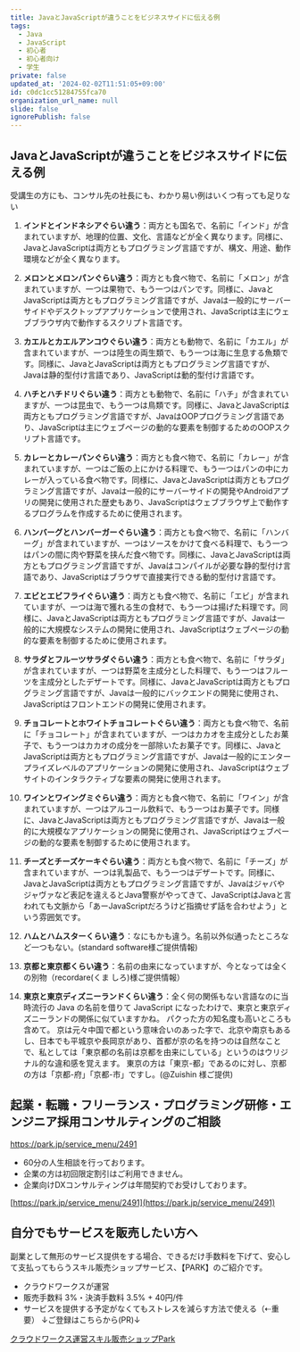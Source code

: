 ```yaml
---
title: JavaとJavaScriptが違うことをビジネスサイドに伝える例
tags:
  - Java
  - JavaScript
  - 初心者
  - 初心者向け
  - 学生
private: false
updated_at: '2024-02-02T11:51:05+09:00'
id: c0dc1cc51284755fca70
organization_url_name: null
slide: false
ignorePublish: false
---
```

## JavaとJavaScriptが違うことをビジネスサイドに伝える例

受講生の方にも、コンサル先の社長にも、わかり易い例はいくつ有っても足りない


1. **インドとインドネシアぐらい違う**：両方とも国名で、名前に「インド」が含まれていますが、地理的位置、文化、言語などが全く異なります。同様に、JavaとJavaScriptは両方ともプログラミング言語ですが、構文、用途、動作環境などが全く異なります。

2. **メロンとメロンパンぐらい違う**：両方とも食べ物で、名前に「メロン」が含まれていますが、一つは果物で、もう一つはパンです。同様に、JavaとJavaScriptは両方ともプログラミング言語ですが、Javaは一般的にサーバーサイドやデスクトップアプリケーションで使用され、JavaScriptは主にウェブブラウザ内で動作するスクリプト言語です。

3. **カエルとカエルアンコウぐらい違う**：両方とも動物で、名前に「カエル」が含まれていますが、一つは陸生の両生類で、もう一つは海に生息する魚類です。同様に、JavaとJavaScriptは両方ともプログラミング言語ですが、Javaは静的型付け言語であり、JavaScriptは動的型付け言語です。

4. **ハチとハチドリぐらい違う**：両方とも動物で、名前に「ハチ」が含まれていますが、一つは昆虫で、もう一つは鳥類です。同様に、JavaとJavaScriptは両方ともプログラミング言語ですが、JavaはOOPプログラミング言語であり、JavaScriptは主にウェブページの動的な要素を制御するためのOOPスクリプト言語です。

5. **カレーとカレーパンぐらい違う**：両方とも食べ物で、名前に「カレー」が含まれていますが、一つはご飯の上にかける料理で、もう一つはパンの中にカレーが入っている食べ物です。同様に、JavaとJavaScriptは両方ともプログラミング言語ですが、Javaは一般的にサーバーサイドの開発やAndroidアプリの開発に使用された歴史もあり、JavaScriptはウェブブラウザ上で動作するプログラムを作成するために使用されます。

6. **ハンバーグとハンバーガーぐらい違う**：両方とも食べ物で、名前に「ハンバーグ」が含まれていますが、一つはソースをかけて食べる料理で、もう一つはパンの間に肉や野菜を挟んだ食べ物です。同様に、JavaとJavaScriptは両方ともプログラミング言語ですが、Javaはコンパイルが必要な静的型付け言語であり、JavaScriptはブラウザで直接実行できる動的型付け言語です。

7. **エビとエビフライぐらい違う**：両方とも食べ物で、名前に「エビ」が含まれていますが、一つは海で獲れる生の食材で、もう一つは揚げた料理です。同様に、JavaとJavaScriptは両方ともプログラミング言語ですが、Javaは一般的に大規模なシステムの開発に使用され、JavaScriptはウェブページの動的な要素を制御するために使用されます。

8. **サラダとフルーツサラダぐらい違う**：両方とも食べ物で、名前に「サラダ」が含まれていますが、一つは野菜を主成分とした料理で、もう一つはフルーツを主成分としたデザートです。同様に、JavaとJavaScriptは両方ともプログラミング言語ですが、Javaは一般的にバックエンドの開発に使用され、JavaScriptはフロントエンドの開発に使用されます。

9. **チョコレートとホワイトチョコレートぐらい違う**：両方とも食べ物で、名前に「チョコレート」が含まれていますが、一つはカカオを主成分としたお菓子で、もう一つはカカオの成分を一部除いたお菓子です。同様に、JavaとJavaScriptは両方ともプログラミング言語ですが、Javaは一般的にエンタープライズレベルのアプリケーションの開発に使用され、JavaScriptはウェブサイトのインタラクティブな要素の開発に使用されます。

10. **ワインとワイングミぐらい違う**：両方とも食べ物で、名前に「ワイン」が含まれていますが、一つはアルコール飲料で、もう一つはお菓子です。同様に、JavaとJavaScriptは両方ともプログラミング言語ですが、Javaは一般的に大規模なアプリケーションの開発に使用され、JavaScriptはウェブページの動的な要素を制御するために使用されます。

11. **チーズとチーズケーキぐらい違う**：両方とも食べ物で、名前に「チーズ」が含まれていますが、一つは乳製品で、もう一つはデザートです。同様に、JavaとJavaScriptは両方ともプログラミング言語ですが、Javaはジャバやジャヴァなど表記を違えるとJava警察がやってきて、JavaScriptはJavaと言われても文脈から「あーJavaScriptだろうけど指摘せず話を合わせよう」という雰囲気です。

12. **ハムとハムスターくらい違う**：なにもかも違う。名前以外似通ったところなど一つもない。(standard software様ご提供情報)

13.  **京都と東京都くらい違う**：名前の由来になっていますが、今となっては全くの別物（recordare(くま しろ)様ご提供情報）

14. **東京と東京ディズニーランドくらい違う**：全く何の関係もない言語なのに当時流行の Java の名前を借りて JavaScript になったわけで、東京と東京ディズニーランドの関係に似ていますかね。
パクった方の知名度も高いところも含めて。
京は元々中国で都という意味合いのあった字で、北京や南京もあるし、日本でも平城京や長岡京があり、首都が京の名を持つのは自然なことで、私としては「東京都の名前は京都を由来にしている」というのはウリジナル的な違和感を覚えます。
東京の方は「東京-都」であるのに対し、京都の方は「京都-府」「京都-市」ですし。(@Zuishin 様ご提供) 


## 起業・転職・フリーランス・プログラミング研修・エンジニア採用コンサルティングのご相談


https://park.jp/service_menu/2491


- 60分の人生相談を行っております。
- 企業の方は初回限定割引はご利用できません。
- 企業向けDXコンサルティングは年間契約でお受けしております。



[https://park.jp/service_menu/2491](https://park.jp/service_menu/2491)


## 自分でもサービスを販売したい方へ

副業として無形のサービス提供をする場合、できるだけ手数料を下げて、安心して支払ってもらうスキル販売ショップサービス、【PARK】のご紹介です。

- クラウドワークスが運営
- 販売手数料 3%・決済手数料 3.5% + 40円/件
- サービスを提供する予定がなくてもストレスを減らす方法で使える（⇠重要）
↓ご登録はこちらから(PR)↓

[クラウドワークス運営スキル販売ショップPark](https://park.jp/?outer_ref=INV-BU076T "クラウドワークス運営のスキル販売ショップPark")

